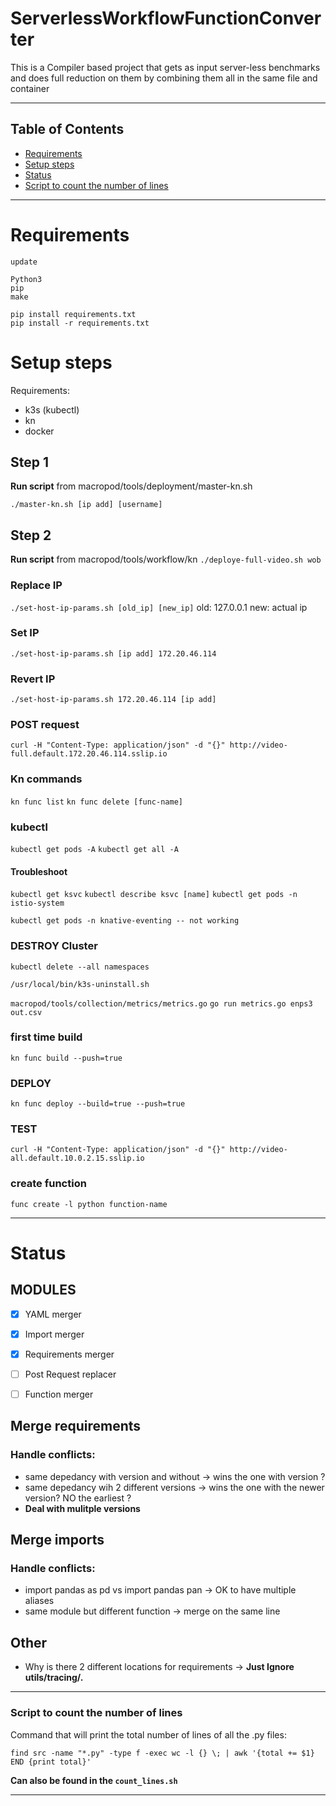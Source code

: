 # ServerlessWorkflowFunctionConverter
This is a Compiler based project that gets as input server-less benchmarks and does full reduction on them by combining them all in the same file and container

---

## Table of Contents
- [Requirements](#requirements)
- [Setup steps](#setup-steps)
- [Status](#status)
- [Script to count the number of lines](#script-to-count-the-number-of-lines)

---

# Requirements
```
update

Python3
pip
make

pip install requirements.txt
pip install -r requirements.txt
```

# Setup steps

Requirements:
- k3s (kubectl)
- kn
- docker



## Step 1
**Run script** from macropod/tools/deployment/master-kn.sh

`./master-kn.sh [ip add] [username]`

## Step 2
**Run script** from macropod/tools/workflow/kn
`./deploye-full-video.sh wob`

### Replace IP
`./set-host-ip-params.sh [old_ip] [new_ip]`
old: 127.0.0.1
new: actual ip


### Set IP
`./set-host-ip-params.sh [ip add] 172.20.46.114`

### Revert IP
`./set-host-ip-params.sh 172.20.46.114 [ip add]`

### POST request
`curl -H "Content-Type: application/json" -d "{}" http://video-full.default.172.20.46.114.sslip.io`

### Kn commands
`kn func list`
`kn func delete [func-name]`

### kubectl
`kubectl get pods -A`
`kubectl get all -A`

#### Troubleshoot
`kubectl get ksvc`
`kubectl describe ksvc [name]`
`kubectl get pods -n istio-system`

`kubectl get pods -n knative-eventing -- not working`

### DESTROY Cluster
`kubectl delete --all namespaces`


`/usr/local/bin/k3s-uninstall.sh`

`macropod/tools/collection/metrics/metrics.go`
`go run metrics.go enps3 out.csv`

### first time build
`kn func build --push=true`

### DEPLOY
`kn func deploy --build=true --push=true`
 
### TEST
`curl -H "Content-Type: application/json" -d "{}" http://video-all.default.10.0.2.15.sslip.io`

### create function
`func create -l python function-name`

---

# Status
## MODULES
- [X] YAML merger 
- [X] Import merger
- [X] Requirements merger
- [ ] Post Request replacer
- [ ] Function merger



## Merge requirements

### Handle conflicts:
- same depedancy with version and without -> wins the one with version ?
- same depedancy wih 2 different versions -> wins the one with the newer version? NO the earliest ?
- **Deal with mulitple versions**


## Merge imports

### Handle conflicts:
- import pandas as pd vs import pandas pan -> OK to have multiple aliases
- same module but different function -> merge on the same line

## Other
- Why is there 2 different locations for requirements -> **Just Ignore utils/tracing/.**


---

### Script to count the number of lines

Command that will print the total number of lines of all the .py files:
<!-- #### NEW -->
`find src -name "*.py" -type f -exec wc -l {} \; | awk '{total += $1} END {print total}'`

**Can also be found in the `count_lines.sh`**

--- 